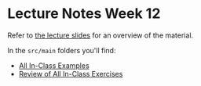 
# Lecture Notes Week 12
Refer to [the lecture slides](./lecture-slides.pdf) for an overview of the material.

In the `src/main` folders you'll find:
* [All In-Class Examples](./src/main/edu/dmacc/dsmcode/coma510/examples)
* [Review of All In-Class Exercises](./src/main/edu/dmacc/dsmcode/coma510/exercises)
